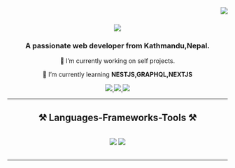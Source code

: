 <img align="right" src="https://visitor-badge.laobi.icu/badge?page_id=salesp07.salesp07" />

<h1 align="center">
    <img src="https://readme-typing-svg.herokuapp.com/?font=Righteous&size=35&center=true&vCenter=true&width=500&height=40&duration=4000&lines=Hi+There!+👋;+I'm+Sagar+Regmi!;" />
</h1>

<h3 align="center">A passionate web developer from Kathmandu,Nepal. </h3>

<div align="center">
 
 🔭 I’m currently working on self projects.
 
 🌱 I’m currently learning **NESTJS,GRAPHQL,NEXTJS**

 </div>
 
<div align="center"> 
  <a href="mailto:sagaregmi0710@gmail.com">
    <img src="https://img.shields.io/badge/Gmail-333333?style=for-the-badge&logo=gmail&logoColor=red" />
  </a>
  <a href="https://www.linkedin.com/in/sagarregmi987/" target="_blank">
    <img src="https://img.shields.io/badge/LinkedIn-0077B5?style=for-the-badge&logo=linkedin&logoColor=white" target="_blank" />
  </a>
  <a href="https://github.com/SagarEGme?tab=repositories" target="_blank">
     <img src="https://img.shields.io/badge/Projects-FF5722?style=for-the-badge&logo=todoist&logoColor=white" target="_blank" /> <!-- sqlite, safari, google-chrome are other good icon options -->
  </a>
</div>

 <hr/>
 
<h2 align="center">⚒️ Languages-Frameworks-Tools ⚒️</h2>
<br/>
<div align="center">
    <img src="https://skillicons.dev/icons?i=react,nextjs,html,css,vscode,redux,tailwind,materialui,c,cpp" />
    <img src="https://skillicons.dev/icons?i=nestjs,postgresql,mongodb,express,prisma,graphql,nodejs" /><br>
</div>

<br/>
<hr/>
